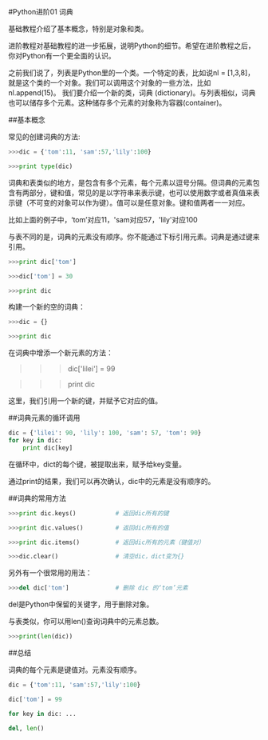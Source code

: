 #Python进阶01 词典

基础教程介绍了基本概念，特别是对象和类。

进阶教程对基础教程的进一步拓展，说明Python的细节。希望在进阶教程之后，你对Python有一个更全面的认识。

 

之前我们说了，列表是Python里的一个类。一个特定的表，比如说nl = [1,3,8]，就是这个类的一个对象。我们可以调用这个对象的一些方法，比如 nl.append(15)。
我们要介绍一个新的类，词典 (dictionary)。与列表相似，词典也可以储存多个元素。这种储存多个元素的对象称为容器(container)。

 

##基本概念

常见的创建词典的方法:
```python
>>>dic = {'tom':11, 'sam':57,'lily':100}

>>>print type(dic)
```
词典和表类似的地方，是包含有多个元素，每个元素以逗号分隔。但词典的元素包含有两部分，键和值，常见的是以字符串来表示键，也可以使用数字或者真值来表示键（不可变的对象可以作为键）。值可以是任意对象。键和值两者一一对应。

 

比如上面的例子中，‘tom’对应11，'sam对应57，'lily'对应100

 

与表不同的是，词典的元素没有顺序。你不能通过下标引用元素。词典是通过键来引用。
```python
>>>print dic['tom']

>>>dic['tom'] = 30

>>>print dic
```
 

构建一个新的空的词典：
```python
>>>dic = {}

>>>print dic
```
 

在词典中增添一个新元素的方法：

>>>dic['lilei'] = 99

>>>print dic

这里，我们引用一个新的键，并赋予它对应的值。

 

##词典元素的循环调用
```python
dic = {'lilei': 90, 'lily': 100, 'sam': 57, 'tom': 90}
for key in dic:
    print dic[key]
```

在循环中，dict的每个键，被提取出来，赋予给key变量。

通过print的结果，我们可以再次确认，dic中的元素是没有顺序的。

 

##词典的常用方法
```python
>>>print dic.keys()           # 返回dic所有的键

>>>print dic.values()         # 返回dic所有的值

>>>print dic.items()          # 返回dic所有的元素（键值对）

>>>dic.clear()                # 清空dic，dict变为{}
```
 

另外有一个很常用的用法：
```python
>>>del dic['tom']             # 删除 dic 的‘tom’元素
```
del是Python中保留的关键字，用于删除对象。

 

与表类似，你可以用len()查询词典中的元素总数。
```python
>>>print(len(dic))
```
 

##总结

词典的每个元素是键值对。元素没有顺序。
```python
dic = {'tom':11, 'sam':57,'lily':100}

dic['tom'] = 99

for key in dic: ...

del, len()
```
